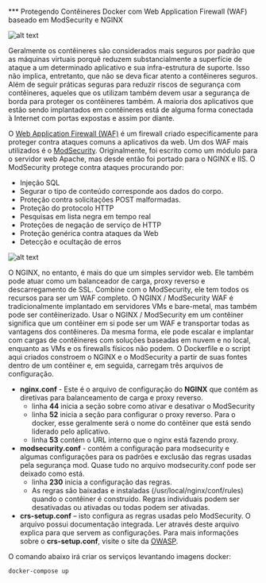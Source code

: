 *** Protegendo Contêineres Docker com Web Application Firewall (WAF) baseado em ModSecurity e NGINX

![alt text](https://techcrunch.com/wp-content/uploads/2016/08/r10-blog-modsecurity-ddos.jpg?w=730&crop=1)


  Geralmente os contêineres são considerados mais seguros por padrão que as máquinas virtuais porquê reduzem substancialmente a superfície de ataque a um determinado aplicativo e sua infra-estrutura de suporte. Isso não implica, entretanto, que não se deva ficar atento a contêineres seguros. Além de seguir práticas seguras para reduzir riscos de segurança com contêineres, aqueles que os utilizam também devem usar a segurança de borda para proteger os contêineres também. A maioria dos aplicativos que estão sendo implantados em contêineres está de alguma forma conectada à Internet com portas expostas e assim por diante.

O [Web Application Firewall (WAF)](https://www.owasp.org/index.php/Web_Application_Firewall) é um firewall criado especificamente para proteger contra ataques comuns a aplicativos da web. Um dos WAF mais utilizados é o [ModSecurity](https://modsecurity.org/). Originalmente, foi escrito como um módulo para o servidor web Apache, mas desde então foi portado para o NGINX e IIS. O ModSecurity protege contra ataques procurando por:

- Injeção SQL
- Segurar o tipo de conteúdo corresponde aos dados do corpo.
- Proteção contra solicitações POST malformadas.
- Proteção do protocolo HTTP
- Pesquisas em lista negra em tempo real
- Proteções de negação de serviço de HTTP
- Proteção genérica contra ataques da Web
- Detecção e ocultação de erros

![alt text](https://www.nginx.com/wp-content/uploads/2017/08/blog-fm-2017-modsecurity-featured-500x300.png)

O NGINX, no entanto, é mais do que um simples servidor web. Ele também pode atuar como um balanceador de carga, proxy reverso e descarregamento de SSL. Combine com o ModSecurity, ele tem todos os recursos para ser um WAF completo. O NGINX / ModSecurity WAF é tradicionalmente implantado em servidores VMs e bare-metal, mas também pode ser contêinerizado. Usar o NGINX / ModSecurity em um contêiner significa que um contêiner em si pode ser um WAF e transportar todas as vantagens dos contêineres. Da mesma forma, ele pode escalar e implantar com cargas de contêineres com soluções baseadas em nuvem e no local, enquanto as VMs e os firewalls físicos não podem. O Dockerfile e o script aqui criados constroem o NGINX e o ModSecurity a partir de suas fontes dentro de um contêiner e, em seguida, carregam três arquivos de configuração.

*   **nginx.conf** - Este é o arquivo de configuração do **NGINX** que contém as diretivas para balanceamento de carga e proxy reverso.
    *   linha **44** inicia a seção sobre como ativar e desativar o ModSecurity
    *   linha **52** inicia a seção para configurar o proxy reverso. Para o docker, esse geralmente será o nome do contêiner que está sendo liderado pelo aplicativo.
    *   linha **53** contém o URL interno que o nginx está fazendo proxy.
*   **modsecurity.conf** - contém a configuração para modsecurity e algumas configurações para os padrões e exclusão das regras usadas pela segurança mod. Quase tudo no arquivo modsecurity.conf pode ser deixado como está.
    *   linha **230** inicia a configuração das regras.
    *   As regras são baixadas e instaladas (/usr/local/nginx/conf/rules) quando o contêiner é construído. Regras individuais podem ser desativadas ou ativadas ou todas podem ser ativadas.
*   **crs-setup.conf** – isto configura as regras usadas pelo ModSecurity. O arquivo possui documentação integrada. Ler através deste arquivo explica para que servem as configurações. Para mais informações sobre o **crs-setup.conf**, visite o site da [OWASP](https://www.owasp.org/index.php/Main_Page).

O comando abaixo irá criar os serviços levantando imagens docker:

```sh
docker-compose up
```
